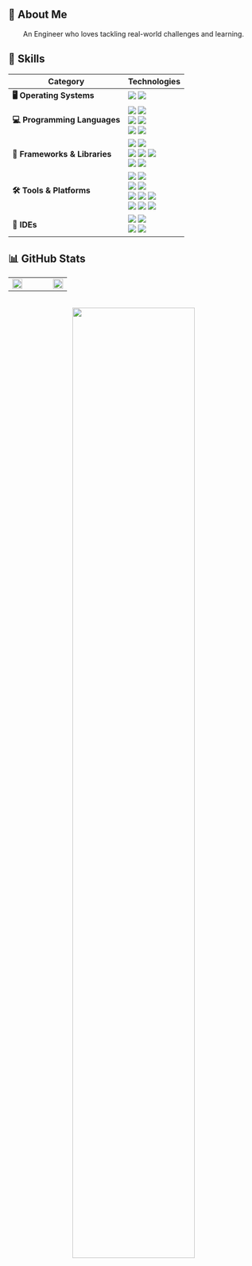 ## 👋 About Me

<div align="center">
  <p> An Engineer who loves tackling real-world challenges and learning.</p> 
</div>

## 🧠 Skills

<div align="center">

| Category                      | Technologies                                                                                                                                                                                                                                                                                                                                                                                                                                                                                                                                                                                                                                                                                                                                                                                                                                                                                                                                                                                                                                                                                                                                                                                                   |
|-------------------------------|-----------------------------------------------------------------------------------------------------------------------------------------------------------------------------------------------------------------------------------------------------------------------------------------------------------------------------------------------------------------------------------------------------------------------------------------------------------------------------------------------------------------------------------------------------------------------------------------------------------------------------------------------------------------------------------------------------------------------------------------------------------------------------------------------------------------------------------------------------------------------------------------------------------------------------------------------------------------------------------------------------------------------------------------------------------------------------------------------------------------------------------------------------------------------------------------------------------------|
| **🖥 Operating Systems**      | ![](https://img.shields.io/badge/OS-Linux-informational?style=flat&logo=linux&logoColor=white&color=2bbc8a) [![](https://img.shields.io/badge/OS-macOS-informational?style=flat&logo=apple&logoColor=white&color=2bbc8a)](https://www.apple.com/macos)                                                                                                                                                                                                                                                                                                                                                                                                                                                                                                                                                                                                                                                                                                                                                                                                                                                                                                                                                          |
| **💻 Programming Languages**  | ![](https://img.shields.io/badge/Language-Java-informational?style=flat&logo=java&logoColor=white&color=2bbc8a) [![](https://img.shields.io/badge/Language-Python-informational?style=flat&logo=python&logoColor=white&color=2bbc8a)](https://www.python.org/)<br>![](https://img.shields.io/badge/Language-TypeScript-informational?style=flat&logo=typescript&logoColor=white&color=2bbc8a) ![](https://img.shields.io/badge/Language-JavaScript-informational?style=flat&logo=javascript&logoColor=white&color=2bbc8a)<br>![](https://img.shields.io/badge/Language-Dart-informational?style=flat&logo=dart&logoColor=white&color=2bbc8a) ![](https://img.shields.io/badge/Language-Shell-informational?style=flat&logo=gnu-bash&logoColor=white&color=2bbc8a)                                                                                                                                                                                                                                                                                                                                                                                                                                               |
| **🚀 Frameworks & Libraries** | [![](https://img.shields.io/badge/Framework-Spring-%236DB33F.svg?style=flat&logo=spring&logoColor=white&color=2bbc8a)](https://spring.io/) ![](https://img.shields.io/badge/Framework-Spring%20Boot-informational?style=flat&logo=spring-boot&logoColor=white&color=2bbc8a)<br>![](https://img.shields.io/badge/Framework-Flutter-informational?style=flat&logo=flutter&logoColor=white&color=2bbc8a) [![](https://img.shields.io/badge/Framework-FastAPI-informational?style=flat&logo=fastapi&logoColor=white&color=2bbc8a)](https://fastapi.tiangolo.com/) [![](https://img.shields.io/badge/Framework-Aiogram-informational?style=flat&logo=python&logoColor=white&color=2bbc8a)](https://github.com/aiogram/aiogram)<br>![](https://img.shields.io/badge/Framework-React-informational?style=flat&logo=react&logoColor=white&color=2bbc8a) ![](https://img.shields.io/badge/Framework-Angular-informational?style=flat&logo=angular&logoColor=white&color=2bbc8a)                                                                                                                                                                                                                                          |
| **🛠 Tools & Platforms**      | ![](https://img.shields.io/badge/Tools-GitHubActions-informational?style=flat&color=2bbc8a) ![](https://img.shields.io/badge/Tools-GitLab%20CI%2FCD-informational?style=flat&logo=gitlab&logoColor=white&color=2bbc8a)<br>![](https://img.shields.io/badge/Tools-Maven-informational?style=flat&logo=apache-maven&logoColor=white&color=2bbc8a) ![](https://img.shields.io/badge/Tools-Gradle-informational?style=flat&logo=gradle&logoColor=white&color=2bbc8a)<br>![](https://img.shields.io/badge/Tools-NiFi-informational?style=flat&logo=apache-nifi&logoColor=white&color=2bbc8a) ![](https://img.shields.io/badge/Tools-Keycloak-informational?style=flat&logo=keycloak&logoColor=white&color=2bbc8a) ![](https://img.shields.io/badge/Tools-Apache%20Kafka-informational?style=flat&logo=apache-kafka&logoColor=white&color=2bbc8a)<br>![](https://img.shields.io/badge/Tools-DevOps-informational?style=flat&logo=dev.to&logoColor=white&color=2bbc8a) ![](https://img.shields.io/badge/Tools-Kubernetes-informational?style=flat&logo=kubernetes&logoColor=white&color=2bbc8a) ![](https://img.shields.io/badge/Tools-Terraform-informational?style=flat&logo=terraform&logoColor=white&color=2bbc8a) |
| **🧰 IDEs**                   | ![](https://img.shields.io/badge/IDE-IntelliJ_IDEA-informational?style=flat&logo=intellij-idea&logoColor=white&color=2bbc8a) ![](https://img.shields.io/badge/IDE-PyCharm-informational?style=flat&logo=pycharm&logoColor=white&color=2bbc8a)<br>![](https://img.shields.io/badge/IDE-Visual_Studio_Code-informational?style=flat&logo=visual-studio-code&logoColor=white&color=2bbc8a) ![](https://img.shields.io/badge/IDE-Fleet-informational?style=flat&logoColor=white&color=2bbc8a)                                                                                                                                                                                                                                                                                                                                                                                                                                                                                                                                                                                                                                                                                                                       |

</div>

## 📊 GitHub Stats

<div align="center">
<table>
  <tr>
    <td>
      <img src="https://github-readme-stats.vercel.app/api?username=ih0r-d&show_icons=true" width="100%"  alt=""/>
    </td>
    <td width="30px"></td>
    <td>
      <img src="https://github-readme-stats.vercel.app/api/top-langs/?username=ih0r-d&layout=compact" width="100%"  alt=""/>
    </td>
  </tr>
</table>
</div>
<br/>

<div align="center">
  <img src="https://github-readme-streak-stats.herokuapp.com/?user=ih0r-d" width="70%"  alt=""/>
</div>

<br/>

<div align="center">
  <img src="https://readme-jokes.vercel.app/api?theme=vue&hideBorder"  alt=""/>
</div>

